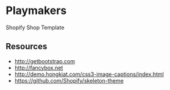 # Playmakers

Shopify Shop Template

## Resources

* http://getbootstrap.com
* http://fancybox.net
* http://demo.hongkiat.com/css3-image-captions/index.html
* https://github.com/Shopify/skeleton-theme
